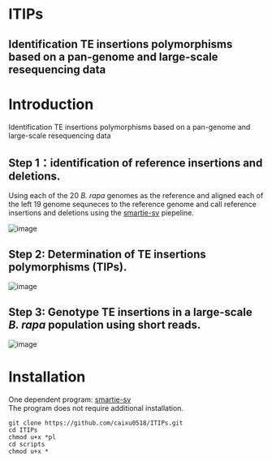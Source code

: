 # ITIPs
## Identification TE insertions polymorphisms based on a pan-genome and large-scale resequencing data


# Introduction
Identification TE insertions polymorphisms based on a pan-genome and large-scale resequencing data
## Step 1：identification of reference insertions and deletions.

Using each of the 20 *B. rapa* genomes as the reference and aligned each of the left 19 genome sequneces to the reference genome and call reference insertions and deletions using the [smartie-sv](https://github.com/zeeev/smartie-sv) piepeline.

![image](https://github.com/caixu0518/ITIPs/blob/main/png/Step%201.png)

## Step 2: Determination of TE insertions polymorphisms (TIPs).

![image](https://github.com/caixu0518/ITIPs/blob/main/png/Step%202.png)

## Step 3: Genotype TE insertions in a large-scale *B. rapa* population using short reads.
![image](https://github.com/caixu0518/ITIPs/blob/main/png/Step%203.png)

# Installation
One dependent program: [smartie-sv](https://github.com/zeeev/smartie-sv)  
The program does not require additional installation.

```
git clone https://github.com/caixu0518/ITIPs.git
cd ITIPs
chmod u+x *pl 
cd scripts
chmod u+x *
```



